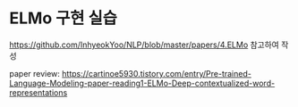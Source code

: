 # ELMo 구현 실습

https://github.com/InhyeokYoo/NLP/blob/master/papers/4.ELMo 참고하여 작성

paper review: https://cartinoe5930.tistory.com/entry/Pre-trained-Language-Modeling-paper-reading1-ELMo-Deep-contextualized-word-representations
